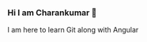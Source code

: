 ### Hi I am Charankumar 👋

<!--
**Charankumar52/Charankumar52** is a ✨ _special_ ✨ repository because its `README.md` (this file) appears on your GitHub profile.

Here are some ideas to get you started:

- 🔭 I’m currently working on Git
- 🌱 I’m currently learning Angular-->

I am here to learn Git along with Angular
